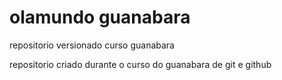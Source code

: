 # olamundo guanabara
 repositorio versionado curso guanabara

repositorio criado durante o curso do guanabara de git e github